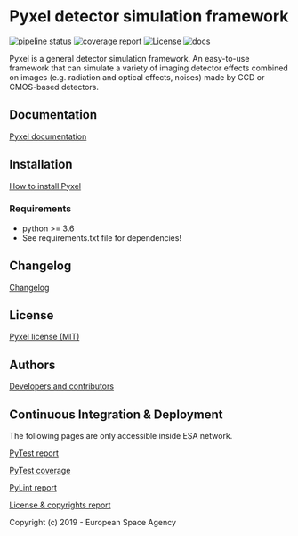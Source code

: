 Pyxel detector simulation framework
===================================

[![pipeline status](https://gitlab.esa.int/sci-fv/pyxel-mirror/badges/master/build.svg)](https://gitlab.esa.int/sci-fv/pyxel-mirror/pipelines)
[![coverage report](http://sci-fv.io.esa.int/pyxel-mirror/coverage.svg)](http://sci-fv.io.esa.int/pyxel-mirror/coverage)
[![License](https://esa.gitlab.io/pyxel/license.svg)](https://gitlab.com/esa/pyxel/blob/master/LICENSE)
[![docs](https://esa.gitlab.io/pyxel/documentation.svg)](https://esa.gitlab.io/pyxel/doc)


Pyxel is a general detector simulation framework.
An easy-to-use framework that can simulate a variety of imaging detector
effects combined on images (e.g. radiation and optical effects, noises)
made by CCD or CMOS-based detectors.

## Documentation

[Pyxel documentation](https://esa.gitlab.io/pyxel/doc)

## Installation

[How to install Pyxel](https://esa.gitlab.io/pyxel/doc/install.html)

### Requirements

- python >= 3.6
- See requirements.txt file for dependencies!

## Changelog

[Changelog](https://esa.gitlab.io/pyxel/doc/changelog.html)

## License

[Pyxel license (MIT)](https://esa.gitlab.io/pyxel/doc/license.html)

## Authors

[Developers and contributors](https://esa.gitlab.io/pyxel/doc/authors.html)


## Continuous Integration & Deployment

The following pages are only accessible inside ESA network.


[PyTest report](http://sci-fv.io.esa.int/pyxel-mirror/pytest_report.html>)

[PyTest coverage](http://sci-fv.io.esa.int/pyxel-mirror/coverage/)

[PyLint report](http://sci-fv.io.esa.int/pyxel-mirror/pylint_report.html)

[License & copyrights report](http://sci-fv.io.esa.int/pyxel-mirror/license.json)



Copyright (c) 2019 - European Space Agency